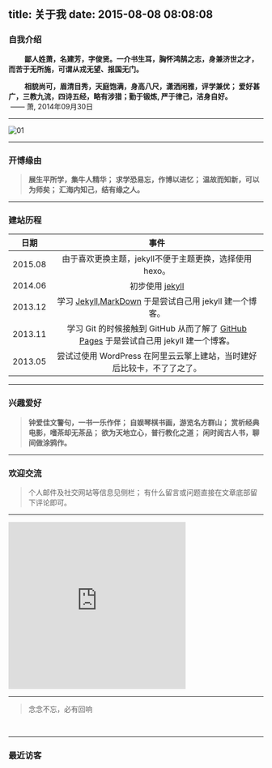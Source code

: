title: 关于我 
date: 2015-08-08 08:08:08
---
### 自我介绍
&#160; &#160; &#160; &#160; **鄙人姓萧，名建芳，字俊贤。一介书生耳，胸怀鸿鹄之志，身兼济世之才，而苦于无所施，可谓从戎无望、报国无门。**

&#160; &#160; &#160; &#160; **相貌尚可，眉清目秀，天庭饱满，身高八尺，潇洒闲雅，评学兼优； 爱好甚广，三教九流，四诗五经，略有涉猎；勤于锻炼, 严于律己，洁身自好。**
&#160; &#160; &#160; &#160;&#160; &#160; &#160; &#160;—— 萧, 2014年09月30日

---

![01](/static/images/about.jpg)

---

### 开博缘由
>**展生平所学，集牛人精华；**
>**求学恐易忘，作博以进忆；**
>**温故而知新，可以为师矣；**
>**汇海内知己，结有缘之人。**

---


### 建站历程

|   日期        |                  事件                                  | 
| ------------- |:------------------------------------------------------:|
|   2015.08     | 由于喜欢更换主题，jekyll不便于主题更换，选择使用hexo。 |
|   2014.06     | 初步使用 [jekyll](http://jekyll.bootcss.com/)          |
|   2013.12     | 学习 [Jekyll](https://github.com/jekyll/jekyll),[MarkDown](http://markdown.tw/) 于是尝试自己用 jekyll 建一个博客。                                       |
|   2013.11     |  学习 Git 的时候接触到 GitHub 从而了解了 [GitHub Pages](http://pages.github.com/) 于是尝试自己用 jekyll 建一个博客。             |
|   2013.05     |  尝试过使用 WordPress 在阿里云云擎上建站，当时建好后比较卡，不了了之了。                       | 


---


### 兴趣爱好

>**钟爱佳文警句，一书一乐作伴；**
>**自娱琴棋书画，游览名方群山；**
>**赏析经典电影，嗜茶却无茶品；**
>**欲为天地立心，普行教化之道；**
>**闲时阅古人书，聊间做涂鸦作。**
 
---



### 欢迎交流

> 个人邮件及社交网站等信息见侧栏；
> 有什么留言或问题直接在文章底部留下评论即可。

---

<div class="player">
<iframe frameborder="no" border="0" marginwidth="0" marginheight="0" width=350 height=330 src="http://music.163.com/outchain/player?type=0&id=127208437&auto=1&height=430"></iframe>
</div>

---

<blockquote class="blockquote-center">念念不忘，必有回响</blockquote>
<br/>

---

### 最近访客
<div class="ds-recent-visitors" data-num-items="28" data-avatar-size="42" id="ds-recent-visitors"></div>